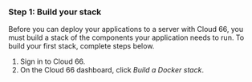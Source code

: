 <!-- usedin: [ _general/Introduction/cloud66-introduction.md] -->


### Step 1: Build your stack

Before you can deploy your applications to a server with Cloud 66, you must build a stack of the components your application needs to run. To build your first stack, complete steps below.

1.  Sign in to Cloud 66.
2.  On the Cloud 66 dashboard, click _Build a Docker stack_.

